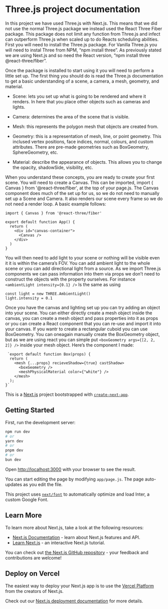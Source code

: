 # Three.js project documentation

In this project we have used Three.js with Next.js. This means that we did not use the normal Three.js package we instead used the React Three Fiber package. This package does not limit any function from Three.js and infect can outperform Three.js when scaled up to do Reacts scheduling abilities. First you will need to install the Three.js package. For Vanilla Three.js you will need to instal Three from NPM, “npm install three”. As previously stated we are using Next.js and so need the React version, “npm install three @react-three/fiber”.

Once the package is installed to start using it you will need to perform a little set up. The first thing you should do is read the Three.js documentation to get a basic understanding of a scene, a camera, a mesh, geometry, and material.

- Scene: lets you set up what is going to be rendered and where it renders. In here that you place other objects such as cameras and lights.

- Camera: determines the area of the scene that is visible.

- Mesh: this represents the polygon mesh that objects are created from.

- Geometry: this is a representation of mesh, line, or point geometry. This inclused vertex positions, face indices, normal, colours, and custom attributes. There are pre-made geometries such as BoxGeometry, SphereGeometry, etc.

- Material: describe the appearance of objects. This allows you to change the opacity, shadowSide, visibility, etc.

When you understand these concepts, you are ready to create your first scene. You will need to create a Canvas. This can be imported, import { Canvas } from '@react-three/fiber', at the top of your page.js. The Canvas component does much of the set up for us, so we do not need to manually set up a Scene and Camera. It also renders our scene every frame so we do not need a render loop. A basic example follows:

```
import { Canvas } from '@react-three/fiber'

export default function App() {
  return (
    <div id="canvas-container">
      <Canvas />
    </div>
  )
}
```

You will then need to add light to your scene or nothing will be visible even it it is within the camera’s FOV. You can add ambient light to the whole scene or you can add directional light from a source. As we import Three.js components we can pass information into them via props we don’t need to construct the objects with the property ourselves. For instance
`<ambientLight intensity={0.1} />`
Is the same as using

```
const light = new THREE.AmbientLight()
light.intensity = 0.1
```

Once you have the canvas and lighting set up you can try adding an object into your scene. You can either directly create a mesh object inside the canvas, you can create a mesh object and pass properties into it as props or you can create a React component that you can re-use and import it into your canvas. If you wantr to create a rectangular cuboid you can use BoxGeometry. You can oneagain manually create the BoxGeometry object, but as we are using react you can simple put `<boxGeometry args={[2, 2, 2]} />` inside your mesh object. Here’s the component I made:

```
 `export default function Box(props) {
  return (
    <mesh {...props} recieveShadow={true} castShadow>
      <boxGeometry />
      <meshPhysicalMaterial color={"white"} />
    </mesh>
  );
}`
```

This is a [Next.js](https://nextjs.org/) project bootstrapped with [`create-next-app`](https://github.com/vercel/next.js/tree/canary/packages/create-next-app).

## Getting Started

First, run the development server:

```bash
npm run dev
# or
yarn dev
# or
pnpm dev
# or
bun dev
```

Open [http://localhost:3000](http://localhost:3000) with your browser to see the result.

You can start editing the page by modifying `app/page.js`. The page auto-updates as you edit the file.

This project uses [`next/font`](https://nextjs.org/docs/basic-features/font-optimization) to automatically optimize and load Inter, a custom Google Font.

## Learn More

To learn more about Next.js, take a look at the following resources:

- [Next.js Documentation](https://nextjs.org/docs) - learn about Next.js features and API.
- [Learn Next.js](https://nextjs.org/learn) - an interactive Next.js tutorial.

You can check out [the Next.js GitHub repository](https://github.com/vercel/next.js/) - your feedback and contributions are welcome!

## Deploy on Vercel

The easiest way to deploy your Next.js app is to use the [Vercel Platform](https://vercel.com/new?utm_medium=default-template&filter=next.js&utm_source=create-next-app&utm_campaign=create-next-app-readme) from the creators of Next.js.

Check out our [Next.js deployment documentation](https://nextjs.org/docs/deployment) for more details.
